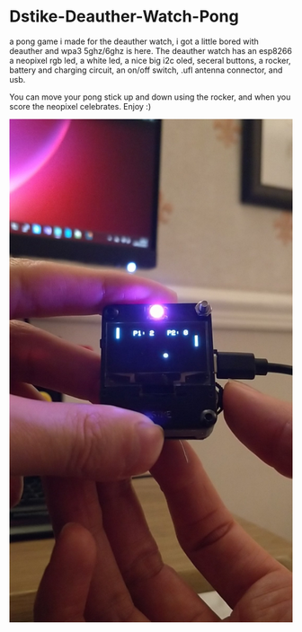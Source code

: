 # Dstike-Deauther-Watch-Pong
a pong game i made for the deauther watch, i got a little bored with deauther and wpa3 5ghz/6ghz is here. The deauther watch has an esp8266 a neopixel rgb led, a white led, a nice big i2c oled, seceral buttons, a rocker, battery and charging circuit, an on/off switch, .ufl antenna connector, and usb.

You can move your pong stick up and down using the rocker, and when you score the neopixel celebrates. Enjoy :)

![alt text](https://github.com/benb0jangles/Dstike-Deauther-Watch-Pong/blob/main/Screenshot_20250307-193350.jpg)
